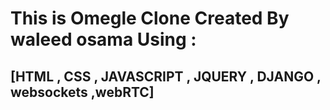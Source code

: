 # This is Omegle Clone Created By waleed osama Using : 
## [HTML , CSS , JAVASCRIPT , JQUERY , DJANGO , websockets ,webRTC]
